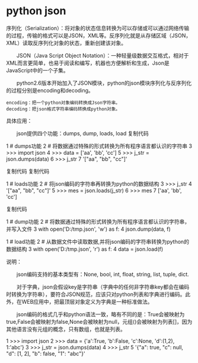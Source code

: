 # python json


序列化（Serialization）：将对象的状态信息转换为可以存储或可以通过网络传输的过程，传输的格式可以是JSON，XML等。反序列化就是从存储区域（JSON，XML）读取反序列化对象的状态，重新创建该对象。

　　JSON（Java Script Object Notation）：一种轻量级数据交互格式，相对于XML而言更简单，也易于阅读和编写，机器也方便解析和生成，Json是JavaScript中的一个子集。

　　python2.6版本开始加入了JSON模块，python的json模块序列化与反序列化的过程分别是encoding和decoding。

    encoding：把一个python对象编码转换成Json字符串。
    decoding：把json格式字符串编码转换成python对象。

 
具体应用：

　　json提供四个功能：dumps, dump, loads, load
复制代码

1 # dumps功能
2 # 将数据通过特殊的形式转换为所有程序语言都认识的字符串
3 >>> import json
4 >>> data = ['aa', 'bb', 'cc']
5 >>> j_str = json.dumps(data)
6 >>> j_str
7 '["aa", "bb", "cc"]'

复制代码
复制代码

1 # loads功能
2 # 将json编码的字符串再转换为python的数据结构
3 >>> j_str
4 '["aa", "bb", "cc"]'
5 >>> mes = json.loads(j_str)
6 >>> mes
7 ['aa', 'bb', 'cc']

复制代码

1 # dump功能
2 # 将数据通过特殊的形式转换为所有程序语言都认识的字符串，并写入文件
3 with open('D:/tmp.json', 'w') as f:
4     json.dump(data, f)

1 # load功能
2 # 从数据文件中读取数据,并将json编码的字符串转换为python的数据结构
3 with open('D:/tmp.json', 'r') as f:
4     data = json.load(f)

 说明：

　　json编码支持的基本类型有：None, bool, int, float, string, list, tuple, dict.

　　对于字典，json会假设key是字符串（字典中的任何非字符串key都会在编码时转换为字符串），要符合JSON规范，应该只对python列表和字典进行编码。此外，在WEB应用中，把最顶层对象定义为字典是一种标准做法。

　　json编码的格式几乎和python语法一致，略有不同的是：True会被映射为true,False会被映射为false,None会被映射为null，元组()会被映射为列表[]，因为其他语言没有元组的概念，只有数组，也就是列表。

1 >>> import json
2 >>> data = {'a':True, 'b':False, 'c':None, 'd':(1,2), 1:'abc'}
3 >>> j_str = json.dumps(data)
4 >>> j_str
5 '{"a": true, "c": null, "d": [1, 2], "b": false, "1": "abc"}'

